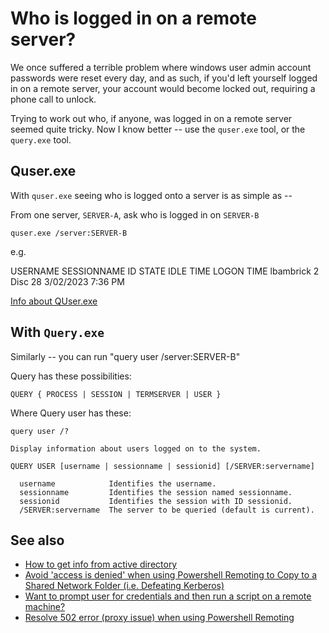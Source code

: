 # Who is logged in on a remote server?

We once suffered a terrible problem where windows user admin account passwords were reset every day, and as such, if you'd left yourself logged in on a remote server, your account would become locked out, requiring a phone call to unlock.

Trying to work out who, if anyone, was logged in on a remote server seemed quite tricky. Now I know better -- use the `quser.exe` tool, or the `query.exe` tool.


## Quser.exe

With `quser.exe` seeing who is logged onto a server is as simple as --

From one server, `SERVER-A`, ask who is logged in on `SERVER-B`

	quser.exe /server:SERVER-B

e.g.

 USERNAME              SESSIONNAME        ID  STATE   IDLE TIME  LOGON TIME
 lbambrick                                 2  Disc           28  3/02/2023 7:36 PM


[Info about QUser.exe](https://learn.microsoft.com/en-us/windows-server/administration/windows-commands/quser)



## With `Query.exe`

Similarly -- you can run "query user /server:SERVER-B"

Query has these possibilities:

	QUERY { PROCESS | SESSION | TERMSERVER | USER }

Where Query user has these:

	query user /?

	Display information about users logged on to the system.

	QUERY USER [username | sessionname | sessionid] [/SERVER:servername]

	  username            Identifies the username.
	  sessionname         Identifies the session named sessionname.
	  sessionid           Identifies the session with ID sessionid.
	  /SERVER:servername  The server to be queried (default is current).


## See also

- [How to get info from active directory](get-info-from-activedirectory.md)
- [Avoid 'access is denied' when using Powershell Remoting to Copy to a Shared Network Folder (i.e. Defeating Kerberos)](../powershell/avoid_access_is_denied_when_remoting_talking_to_share.md)
- [Want to prompt user for credentials and then run a script on a remote machine?](../powershell/interactive_remote_script.md)
- [Resolve 502 error (proxy issue) when using Powershell Remoting](../powershell/resolve_502_proxy_issue_when_remoting.md)